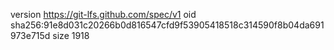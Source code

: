 version https://git-lfs.github.com/spec/v1
oid sha256:91e8d031c20266b0d816547cfd9f53905418518c314590f8b04da691973e715d
size 1918
